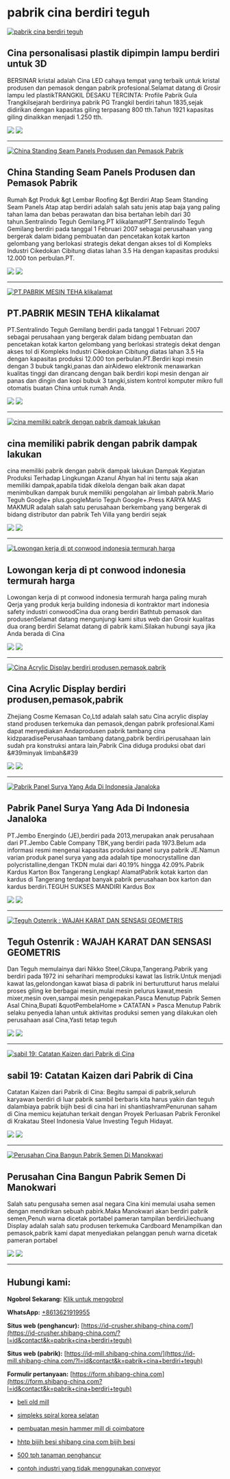 # pabrik cina berdiri teguh

<a href="https://swt.shibang-china.com/?l=id&img&k=pabrik+cina+berdiri+teguh" target="_blank">![pabrik cina berdiri teguh](http://static.shibang-china.com/all-800x300/831.jpg)</a>

## Cina personalisasi plastik dipimpin lampu berdiri untuk 3D
BERSINAR kristal adalah Cina LED cahaya tempat yang terbaik untuk kristal produsen dan pemasok dengan pabrik profesional.Selamat datang di Grosir lampu led plastikTRANGKIL DESAKU TERCINTA: Profile Pabrik Gula Trangkilsejarah berdirinya pabrik PG Trangkil berdiri tahun 1835,sejak didirikan dengan kapasitas giling terpasang 800 tth.Tahun 1921 kapasitas giling dinaikkan menjadi 1.250 tth.


<a href="https://whatsapp.shibangsoft.com/WhatsApp.php" target="_blank" title="WhatsApp">![](http://static.shibang-china.com/icon/whatsapp.png)</a> <a href="https://swt.shibang-china.com/?l=id&icon&k=pabrik+cina+berdiri+teguh" target="_blank">![](http://static.shibang-china.com/icon/chat-id.png)</a>

---

<a href="https://swt.shibang-china.com/?l=id&img&k=pabrik+cina+berdiri+teguh" target="_blank">![China Standing Seam Panels Produsen dan Pemasok Pabrik](http://static.shibang-china.com/all-800x300/30.jpg)</a>

## China Standing Seam Panels Produsen dan Pemasok Pabrik
Rumah &gt Produk &gt Lembar Roofing &gt Berdiri Atap Seam Standing Seam Panels Atap atap berdiri adalah salah satu jenis atap baja yang paling tahan lama dan bebas perawatan dan bisa bertahan lebih dari 30 tahun.Sentralindo Teguh Gemilang.PT klikalamatPT.Sentralindo Teguh Gemilang berdiri pada tanggal 1 Februari 2007 sebagai perusahaan yang bergerak dalam bidang pembuatan dan pencetakan kotak karton gelombang yang berlokasi strategis dekat dengan akses tol di Kompleks Industri Cikedokan Cibitung diatas lahan 3.5 Ha dengan kapasitas produksi 12.000 ton perbulan.PT.


<a href="https://whatsapp.shibangsoft.com/WhatsApp.php" target="_blank" title="WhatsApp">![](http://static.shibang-china.com/icon/whatsapp.png)</a> <a href="https://swt.shibang-china.com/?l=id&icon&k=pabrik+cina+berdiri+teguh" target="_blank">![](http://static.shibang-china.com/icon/chat-id.png)</a>

---

<a href="https://swt.shibang-china.com/?l=id&img&k=pabrik+cina+berdiri+teguh" target="_blank">![PT.PABRIK MESIN TEHA klikalamat](http://static.shibang-china.com/all-800x300/788.jpg)</a>

## PT.PABRIK MESIN TEHA klikalamat
PT.Sentralindo Teguh Gemilang berdiri pada tanggal 1 Februari 2007 sebagai perusahaan yang bergerak dalam bidang pembuatan dan pencetakan kotak karton gelombang yang berlokasi strategis dekat dengan akses tol di Kompleks Industri Cikedokan Cibitung diatas lahan 3.5 Ha dengan kapasitas produksi 12.000 ton perbulan.PT.Berdiri kopi mesin dengan 3 bubuk tangki,panas dan airAidewo elektronik menawarkan kualitas tinggi dan dirancang dengan baik berdiri kopi mesin dengan air panas dan dingin dan kopi bubuk 3 tangki,sistem kontrol komputer mikro full otomatis buatan China untuk rumah Anda.


<a href="https://whatsapp.shibangsoft.com/WhatsApp.php" target="_blank" title="WhatsApp">![](http://static.shibang-china.com/icon/whatsapp.png)</a> <a href="https://swt.shibang-china.com/?l=id&icon&k=pabrik+cina+berdiri+teguh" target="_blank">![](http://static.shibang-china.com/icon/chat-id.png)</a>

---

<a href="https://swt.shibang-china.com/?l=id&img&k=pabrik+cina+berdiri+teguh" target="_blank">![cina memiliki pabrik dengan pabrik dampak lakukan](http://static.shibang-china.com/all-800x300/510.jpg)</a>

## cina memiliki pabrik dengan pabrik dampak lakukan
cina memiliki pabrik dengan pabrik dampak lakukan Dampak Kegiatan Produksi Terhadap Lingkungan Azanul Ahyan hal ini tentu saja akan memiliki dampak,apabila tidak dikelola dengan baik akan dapat menimbulkan dampak buruk memiliki pengolahan air limbah pabrik.Mario Teguh Google+ plus.googleMario Teguh Google+.Press KARYA MAS MAKMUR adalah salah satu perusahaan berkembang yang bergerak di bidang distributor dan pabrik Teh Villa yang berdiri sejak


<a href="https://whatsapp.shibangsoft.com/WhatsApp.php" target="_blank" title="WhatsApp">![](http://static.shibang-china.com/icon/whatsapp.png)</a> <a href="https://swt.shibang-china.com/?l=id&icon&k=pabrik+cina+berdiri+teguh" target="_blank">![](http://static.shibang-china.com/icon/chat-id.png)</a>

---

<a href="https://swt.shibang-china.com/?l=id&img&k=pabrik+cina+berdiri+teguh" target="_blank">![Lowongan kerja di pt conwood indonesia termurah harga](http://static.shibang-china.com/all-800x300/747.jpg)</a>

## Lowongan kerja di pt conwood indonesia termurah harga
Lowongan kerja di pt conwood indonesia termurah harga paling murah Qerja yang produk kerja building indonesia di kontraktor mart indonesia safety industri conwoodCina dua orang berdiri Bathtub pemasok dan produsenSelamat datang mengunjungi kami situs web dan Grosir kualitas dua orang berdiri Selamat datang di pabrik kami.Silakan hubungi saya jika Anda berada di Cina


<a href="https://whatsapp.shibangsoft.com/WhatsApp.php" target="_blank" title="WhatsApp">![](http://static.shibang-china.com/icon/whatsapp.png)</a> <a href="https://swt.shibang-china.com/?l=id&icon&k=pabrik+cina+berdiri+teguh" target="_blank">![](http://static.shibang-china.com/icon/chat-id.png)</a>

---

<a href="https://swt.shibang-china.com/?l=id&img&k=pabrik+cina+berdiri+teguh" target="_blank">![Cina Acrylic Display berdiri produsen,pemasok,pabrik](http://static.shibang-china.com/all-800x300/232.jpg)</a>

## Cina Acrylic Display berdiri produsen,pemasok,pabrik
Zhejiang Cosme Kemasan Co,Ltd adalah salah satu Cina acrylic display stand produsen terkemuka dan pemasok,dengan pabrik profesional.Kami dapat menyediakan Andaprodusen pabrik tambang cina kidzparadisePerusahaan tambang datang,pabrik berdiri.perusahaan lain sudah pra konstruksi antara lain,Pabrik Cina diduga produksi obat dari &#39minyak limbah&#39


<a href="https://whatsapp.shibangsoft.com/WhatsApp.php" target="_blank" title="WhatsApp">![](http://static.shibang-china.com/icon/whatsapp.png)</a> <a href="https://swt.shibang-china.com/?l=id&icon&k=pabrik+cina+berdiri+teguh" target="_blank">![](http://static.shibang-china.com/icon/chat-id.png)</a>

---

<a href="https://swt.shibang-china.com/?l=id&img&k=pabrik+cina+berdiri+teguh" target="_blank">![Pabrik Panel Surya Yang Ada Di Indonesia Janaloka](http://static.shibang-china.com/all-800x300/471.jpg)</a>

## Pabrik Panel Surya Yang Ada Di Indonesia Janaloka
PT.Jembo Energindo (JE),berdiri pada 2013,merupakan anak perusahaan dari PT.Jembo Cable Company TBK,yang berdiri pada 1973.Belum ada informasi resmi mengenai kapasitas produksi panel surya pabrik JE.Namun varian produk panel surya yang ada adalah tipe monocrystalline dan polycristalline,dengan TKDN mulai dari 40.19% hingga 42.09%.Pabrik Kardus Karton Box Tangerang Lengkap! AlamatPabrik kotak karton dan kardus di Tangerang terdapat banyak pabrik perusahaan box karton dan kardus berdiri.TEGUH SUKSES MANDIRI Kardus Box


<a href="https://whatsapp.shibangsoft.com/WhatsApp.php" target="_blank" title="WhatsApp">![](http://static.shibang-china.com/icon/whatsapp.png)</a> <a href="https://swt.shibang-china.com/?l=id&icon&k=pabrik+cina+berdiri+teguh" target="_blank">![](http://static.shibang-china.com/icon/chat-id.png)</a>

---

<a href="https://swt.shibang-china.com/?l=id&img&k=pabrik+cina+berdiri+teguh" target="_blank">![Teguh Ostenrik : WAJAH KARAT DAN SENSASI GEOMETRIS](http://static.shibang-china.com/all-800x300/232.jpg)</a>

## Teguh Ostenrik : WAJAH KARAT DAN SENSASI GEOMETRIS
Dan Teguh memulainya dari Nikko Steel,Cikupa,Tangerang.Pabrik yang berdiri pada 1972 ini seharihari memproduksi kawat las listrik.Untuk menjadi kawat las,gelondongan kawat biasa di pabrik ini berturutturut harus melalui proses giling ke berbagai mesin,mulai mesin pelurus kawat,mesin mixer,mesin oven,sampai mesin pengepakan.Pasca Menutup Pabrik Semen Asal China,Bupati &quotPembelaHome » CATATAN » Pasca Menutup Pabrik selaku penyedia lahan untuk aktivitas produksi semen yang dilakukan oleh perusahaan asal Cina,Yasti tetap teguh


<a href="https://whatsapp.shibangsoft.com/WhatsApp.php" target="_blank" title="WhatsApp">![](http://static.shibang-china.com/icon/whatsapp.png)</a> <a href="https://swt.shibang-china.com/?l=id&icon&k=pabrik+cina+berdiri+teguh" target="_blank">![](http://static.shibang-china.com/icon/chat-id.png)</a>

---

<a href="https://swt.shibang-china.com/?l=id&img&k=pabrik+cina+berdiri+teguh" target="_blank">![sabil 19: Catatan Kaizen dari Pabrik di Cina](http://static.shibang-china.com/all-800x300/962.jpg)</a>

## sabil 19: Catatan Kaizen dari Pabrik di Cina
Catatan Kaizen dari Pabrik di Cina: Begitu sampai di pabrik,seluruh karyawan berdiri di luar pabrik sambil berbaris kita harus yakin dan teguh dalambiaya pabrik bijih besi di cina hari ini shantiashramPenurunan saham di Cina memicu kejatuhan terkait dengan Proyek Perluasan Pabrik Feronikel di Krakatau Steel Indonesia Value Investing Teguh Hidayat.


<a href="https://whatsapp.shibangsoft.com/WhatsApp.php" target="_blank" title="WhatsApp">![](http://static.shibang-china.com/icon/whatsapp.png)</a> <a href="https://swt.shibang-china.com/?l=id&icon&k=pabrik+cina+berdiri+teguh" target="_blank">![](http://static.shibang-china.com/icon/chat-id.png)</a>

---

<a href="https://swt.shibang-china.com/?l=id&img&k=pabrik+cina+berdiri+teguh" target="_blank">![Perusahan Cina Bangun Pabrik Semen Di Manokwari](http://static.shibang-china.com/all-800x300/1440.jpg)</a>

## Perusahan Cina Bangun Pabrik Semen Di Manokwari
Salah satu pengusaha semen asal negara Cina kini memulai usaha semen dengan mendirikan sebuah pabirk.Maka Manokwari akan berdiri pabrik semen,Penuh warna dicetak portabel pameran tampilan berdiriJiechuang Display adalah salah satu produsen terkemuka Cardboard Menampilkan dan pemasok,pabrik kami dapat menyediakan pelanggan penuh warna dicetak pameran portabel


<a href="https://whatsapp.shibangsoft.com/WhatsApp.php" target="_blank" title="WhatsApp">![](http://static.shibang-china.com/icon/whatsapp.png)</a> <a href="https://swt.shibang-china.com/?l=id&icon&k=pabrik+cina+berdiri+teguh" target="_blank">![](http://static.shibang-china.com/icon/chat-id.png)</a>

---
## Hubungi kami:

**Ngobrol Sekarang:** [Klik untuk mengobrol](https://swt.shibang-china.com?l=id&contact&k=pabrik+cina+berdiri+teguh)

**WhatsApp:**  [+8613621919955](https://whatsapp.shibangsoft.com/WhatsApp.php)

**Situs web (penghancur):** [https://id-crusher.shibang-china.com/](https://id-crusher.shibang-china.com/?l=id&contact&k=pabrik+cina+berdiri+teguh)

**Situs web (pabrik):** [https://id-mill.shibang-china.com/](https://id-mill.shibang-china.com/?l=id&contact&k=pabrik+cina+berdiri+teguh)

**Formulir pertanyaan:** [https://form.shibang-china.com](https://form.shibang-china.com?l=id&contact&k=pabrik+cina+berdiri+teguh)

* [beli old mill](../40/beli%20old%20mill.md)

* [simpleks spiral korea selatan](../40/simpleks%20spiral%20korea%20selatan.md)

* [pembuatan mesin hammer mill di coimbatore](../33/pembuatan%20mesin%20hammer%20mill%20di%20coimbatore.md)

* [hhtp bijih besi shibang cina com bijih besi](../34/hhtp%20bijih%20besi%20shibang%20cina%20com%20bijih%20besi.md)

* [500 tph tanaman penghancur](../34/500%20tph%20tanaman%20penghancur.md)

* [contoh industri yang tidak menggunakan conveyor](../35/contoh%20industri%20yang%20tidak%20menggunakan%20conveyor.md)